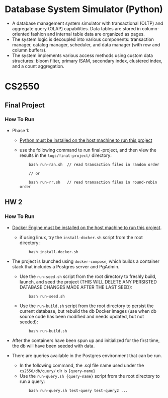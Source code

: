 # Database System Simulator (Python)
- A database management system simulator with transactional (OLTP) and aggregate query (OLAP) capabilities. Data tables are stored
in column-oriented fashion and internal table data are organized as pages.
- The system logic is decoupled into various components: transaction manager, catalog manager, scheduler, and data manager (with row and
column buffers).
- The system implements various access methods using custom data structures: bloom filter, primary ISAM, secondary index, clustered index, and a
count aggregation.

# CS2550
## Final Project
### How To Run
- Phase 1:
    - [Python must be installed on the host machine to run this project](https://www.python.org/downloads/)

    - use the following command to run final-project, and then view the results in the `logs/final-project/` directory:
        ```
            bash run-ran.sh  // read transaction files in random order

            // or

            bash run-rr.sh   // read transaction files in round-robin order
        ```

## HW 2
### How To Run
- [Docker Engine must be installed on the host machine to run this project](https://docs.docker.com/engine/install/).
    - if using linux, try the `install-docker.sh` script from the root directory:
        ```
            bash install-docker.sh
        ```

- The project is launched using `docker-compose`, which builds a container stack that includes a Postgres server and PgAdmin.
    - Use the `run-seed.sh` script from the root directory to freshly build, launch, and seed the project (THIS WILL DELETE ANY PERSISTED DATABASE CHANGES MADE AFTER THE LAST SEED):
        ```
            bash run-seed.sh
        ```

    - Use the `run-build.sh` script from the root directory to persist the current database, but rebuild the db Docker images (use when db source code has been modified and needs updated, but not seeded):
        ```
            bash run-build.sh
        ```

- After the containers have been spun up and initialized for the first time, the db will have been seeded with data.

- There are queries available in the Postgres environment that can be run.
    -  In the following command, the .sql file name used under the `cs2550/db/query/` dir is `{query-name}`
    - Use the `run-query.sh {query-name}` script from the root directory to run a query:
        ```
            bash run-query.sh test-query test-query2 ...
        ```
